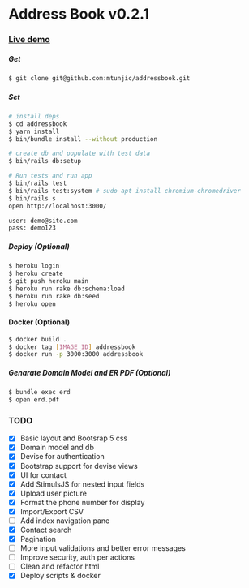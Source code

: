 # Address Book v0.2.1

### [Live demo](https://addressbookdemo.herokuapp.com) 


##### Get
```sh 
$ git clone git@github.com:mtunjic/addressbook.git
```

##### Set
```sh 
# install deps
$ cd addressbook 
$ yarn install
$ bin/bundle install --without production

# create db and populate with test data 
$ bin/rails db:setup

# Run tests and run app 
$ bin/rails test  
$ bin/rails test:system # sudo apt install chromium-chromedriver 
$ bin/rails s 
open http://localhost:3000/

user: demo@site.com
pass: demo123
```

##### Deploy (Optional)
```sh 
$ heroku login
$ heroku create
$ git push heroku main
$ heroku run rake db:schema:load
$ heroku run rake db:seed
$ heroku open
```

#### Docker (Optional)
```sh 
$ docker build .
$ docker tag [IMAGE_ID] addressbook
$ docker run -p 3000:3000 addressbook
```

##### Genarate Domain Model and ER PDF (Optional)
```sh 
$ bundle exec erd
$ open erd.pdf
```

### TODO
- [x] Basic layout and Bootsrap 5 css
- [x] Domain model and db
- [x] Devise for authentication
- [x] Bootstrap support for devise views
- [x] UI for contact
- [x] Add StimulsJS for nested input fields 
- [x] Upload user picture
- [x] Format the phone number for display
- [x] Import/Export CSV 
- [ ] Add index navigation pane 
- [x] Contact search
- [x] Pagination
- [ ] More input validations and better error messages 
- [ ] Improve security, auth per actions
- [ ] Clean and refactor html
- [x] Deploy scripts & docker

